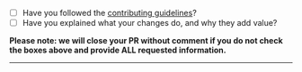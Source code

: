 -   [ ] Have you followed the [contributing guidelines](https://github.com/ever-co/gauzy/blob/master/.github/CONTRIBUTING.md)?
-   [ ] Have you explained what your changes do, and why they add value?

**Please note: we will close your PR without comment if you do not check the boxes above and provide ALL requested information.**

---
